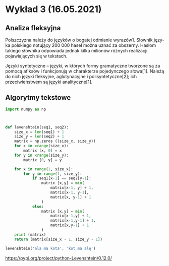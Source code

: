 # Wykład 3 (16.05.2021)

## Analiza fleksyjna

Polszczyzna należy do języków o bogatej odmianie wyrazów1. Słownik języ- ka polskiego notujący 200 000 haseł można uznać za obszerny. Hasłom takiego słownika odpowiada jednak kilka milionów różnych realizacji pojawiających się w tekstach. 


Języki syntetyczne – języki, w których formy gramatyczne tworzone są za pomocą afiksów i funkcjonują w charakterze pojedynczego słowa[1]. Należą do nich języki fleksyjne, aglutynacyjne i polisyntetyczne[2]; ich przeciwieństwem są języki analityczne[1].


## Algorytmy tekstowe


```py
import numpy as np



def levenshtein(seq1, seq2):
    size_x = len(seq1) + 1
    size_y = len(seq2) + 1
    matrix = np.zeros ((size_x, size_y))
    for x in xrange(size_x):
        matrix [x, 0] = x
    for y in xrange(size_y):
        matrix [0, y] = y

    for x in range(1, size_x):
        for y in range(1, size_y):
            if seq1[x-1] == seq2[y-1]:
                matrix [x,y] = min(
                    matrix[x-1, y] + 1,
                    matrix[x-1, y-1],
                    matrix[x, y-1] + 1
                )
            else:
                matrix [x,y] = min(
                    matrix[x-1,y] + 1,
                    matrix[x-1,y-1] + 1,
                    matrix[x,y-1] + 1
                )
    print (matrix)
    return (matrix[size_x - 1, size_y - 1])

levenshtein('ala ma kota', 'kot ma alę')

```

https://pypi.org/project/python-Levenshtein/0.12.0/
















